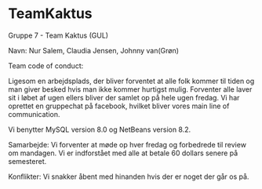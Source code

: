 # TeamKaktus


Gruppe 7 - Team Kaktus (GUL)

Navn:
Nur Salem,
Claudia Jensen,
Johnny van(Grøn)

Team code of conduct:

Ligesom en arbejdsplads, der bliver forventet at alle folk kommer til tiden og man giver besked hvis man ikke kommer hurtigst mulig. Forventer alle laver sit i løbet af ugen ellers bliver der samlet op på hele ugen fredag. Vi har oprettet en gruppechat på facebook, hvilket bliver vores main line of communication. 

Vi benytter MySQL version 8.0 og NetBeans version 8.2.

Samarbejde:
Vi forventer at møde op hver fredag og forbedrede til review om mandagen. Vi er indforstået med alle at betale 60 dollars senere på semesteret. 

Konflikter:
Vi snakker åbent med hinanden hvis der er noget der går os på. 
